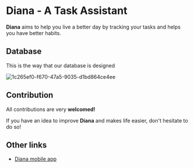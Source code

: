 # Diana - A Task Assistant

**Diana** aims to help you live a better day by tracking your tasks and helps you have better habits.

## Database

This is the way that our database is designed

![1c265ef0-f670-47a5-9035-d1bd864ce4ee](https://user-images.githubusercontent.com/57685540/104775608-a678c200-5789-11eb-9cbe-aa5d47291f2e.jpeg)

## Contribution

All contributions are very **welcomed!**

If you have an idea to improve **Diana** and makes life easier, don't hesitate to do so!

## Other links

- [Diana mobile app](https://github.com/softshape-team/diana-mobile)
